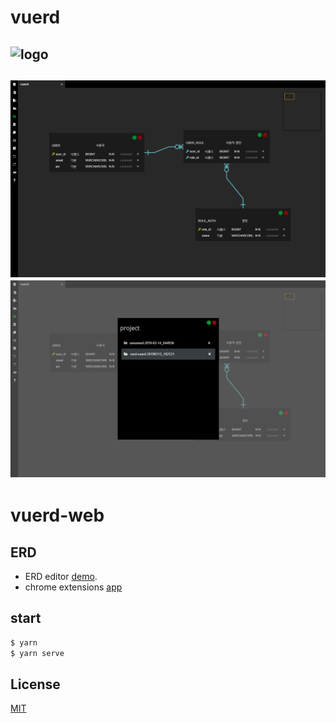 # vuerd
![logo](https://vuerd.github.io/vuerd-front/verd.png)
---
![use](./public/img/01_vuerd.png)  
![use](./public/img/02_vuerd.png)
---
# vuerd-web
## ERD
* ERD editor [demo](https://vuerd.github.io/vuerd-front/).
* chrome extensions [app](https://chrome.google.com/webstore/detail/vuerd/jnjbnkehgfngjhlcaefjfdamioapajfg)

## start
``` bash
$ yarn
$ yarn serve
```

## License
[MIT](https://github.com/vuerd/vuerd-front/blob/master/LICENSE)
